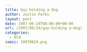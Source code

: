 ```yaml
---
title: Guy holding a dog
author: Justin Parks
layout: post
date: 1997-06-24T08:00:00+00:00
url: /1997/06/24/guy-holding-a-dog/
categories:
  - Old
comic: 19970624.png
---
```

